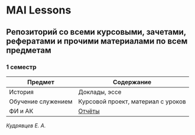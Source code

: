 # MAI Lessons
## Репозиторий со всеми курсовыми, зачетами, рефератами и прочими материалами по всем предметам

### **1 семестр**
Предмет|Содержание
-|-
История|Доклады, эссе
Обучение служением|Курсовой проект, материал с уроков
ФИ и АК|[Отчёты](https://gitlab.mai.ru/zeotq/mai-labs/-/tree/main/1sem/000.%20ОТЧЁТЫ%20КП "Другой репозиторий")


*Кудрявцев Е. А.*